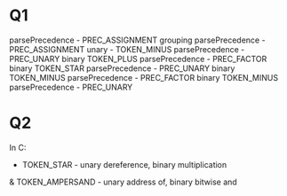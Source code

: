 
Q1
====================
parsePrecedence - PREC_ASSIGNMENT
    grouping
parsePrecedence - PREC_ASSIGNMENT
    unary - TOKEN_MINUS
parsePrecedence - PREC_UNARY
    binary TOKEN_PLUS
parsePrecedence - PREC_FACTOR
    binary TOKEN_STAR
parsePrecedence - PREC_UNARY
    binary TOKEN_MINUS
parsePrecedence - PREC_FACTOR
    binary TOKEN_MINUS
parsePrecedence - PREC_UNARY

Q2
====================
In C:
* TOKEN_STAR - unary dereference, binary multiplication

& TOKEN_AMPERSAND - unary address of, binary bitwise and

